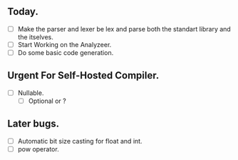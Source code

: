 ## Today.
- [ ] Make the parser and lexer be lex and parse both the standart library and the itselves.
- [ ] Start Working on the Analyzeer.
- [ ] Do some basic code generation.
## Urgent For Self-Hosted Compiler.
- [ ] Nullable.
    - [ ] Optional<T> or ?
## Later bugs.
- [ ] Automatic bit size casting for float and int.
- [ ] pow operator.